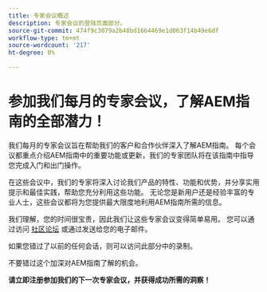 ```yaml
---
title: 专家会议概述
description: 专家会议的登陆页面部分。
source-git-commit: 474f9c3079a2b48bd1664469e1d063f14b49e6df
workflow-type: tm+mt
source-wordcount: '217'
ht-degree: 0%

---
```


# 参加我们每月的专家会议，了解AEM指南的全部潜力！

我们每月的专家会议旨在帮助我们的客户和合作伙伴深入了解AEM指南。 每个会议都重点介绍AEM指南中的重要功能或更新，我们的专家团队将在该指南中指导您完成入门和出门操作。

在这些会议中，我们的专家将深入讨论我们产品的特性、功能和优势，并分享实用提示和最佳实践，帮助您充分利用这些功能。 无论您是新用户还是经验丰富的专业人士，这些会议都将为您提供最大限度地利用AEM指南所需的信息。

我们理解，您的时间很宝贵，因此我们让这些专家会议变得简单易用。 您可以通过访问 [社区论坛](https://experienceleaguecommunities.adobe.com/t5/experience-manager-guides/ct-p/aem-xml-documentation) 或通过发送给您的电子邮件。

如果您错过了以前的任何会话，则可以访问此部分中的录制。

不要错过这个加深对AEM指南了解的机会。

**请立即注册参加我们的下一次专家会议，并获得成功所需的洞察！**